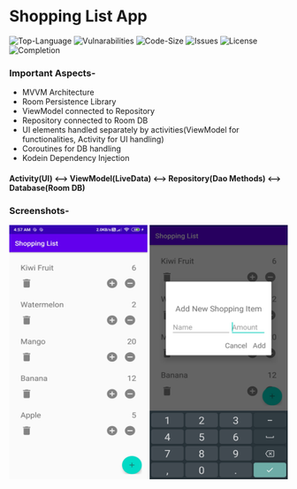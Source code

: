 # Shopping List App
![Top-Language](https://img.shields.io/github/languages/top/himanshu-1608/shopping-list-app)
![Vulnarabilities](https://img.shields.io/snyk/vulnerabilities/github/himanshu-1608/shopping-list-app)
![Code-Size](https://img.shields.io/github/languages/code-size/himanshu-1608/shopping-list-app?color=green)
![Issues](https://img.shields.io/bitbucket/issues-raw/himanshu-1608/shopping-list-app)
![License](https://img.shields.io/github/license/himanshu-1608/shopping-list-app)
![Completion](https://img.shields.io/badge/Project%20Completion-~100%25-blue)

### Important Aspects-
  - MVVM Architecture
  - Room Persistence Library
  - ViewModel connected to Repository
  - Repository connected to Room DB
  - UI elements handled separately by activities(ViewModel for functionalities, Activity for UI handling)
  - Coroutines for DB handling
  - Kodein Dependency Injection
  
  
#### Activity(UI) <-->  ViewModel(LiveData) <--> Repository(Dao Methods) <--> Database(Room DB)

### Screenshots-
<img src="./screenshots/ssmain.jpg" alt="Screenshot_MainActivity" height="460px" width="250px" style="display:inline-block"> <img src="./screenshots/ssdialog.jpg" alt="Screenshot_DialogBox" height="460px" width="250px" style="display:inline-block">
